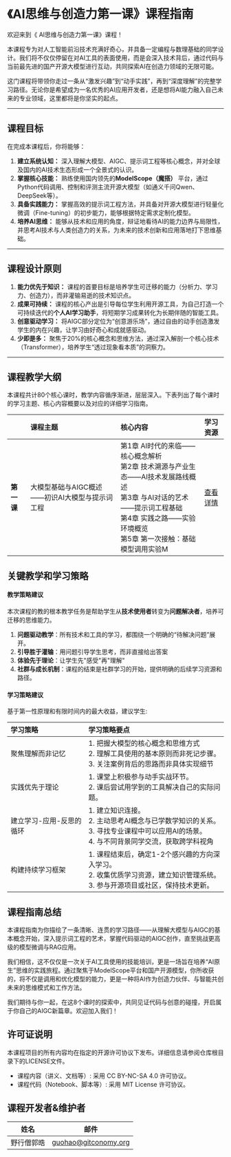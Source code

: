 # 《AI思维与创造力第一课》课程指南

欢迎来到《 AI思维与创造力第一课》课程！

本课程专为对人工智能前沿技术充满好奇心，并具备一定编程与数理基础的同学设计。我们将不仅仅停留在对AI工具的表面使用，而是会深入技术背后，通过代码与当前最先进的国产开源大模型进行互动，共同探索AI在创造力领域的无限可能。

这门课程将带领你走过一条从“激发兴趣”到“动手实践”，再到“深度理解”的完整学习路径。无论你是希望成为一名优秀的AI应用开发者，还是想将AI能力融入自己未来的专业领域，这里都将是你坚实的起点。

---

## 课程目标

在完成本课程后，你将能够：

1.  **建立系统认知：** 深入理解大模型、AIGC、提示词工程等核心概念，并对全球及国内的AI技术生态形成一个全景式的认识。
2.  **掌握核心技能：** 熟练使用国内领先的**ModelScope（魔搭）** 平台，通过Python代码调用、控制和评测主流开源大模型（如通义千问Qwen、DeepSeek等）。
3.  **具备实践能力：** 掌握高效的提示词工程方法，并具备对开源大模型进行轻量化微调（Fine-tuning）的初步能力，能够根据特定需求定制化模型。
4.  **培养AI思维：** 能够从技术和应用的角度，辩证地看待AI的能力边界与局限性，并思考AI技术与人类创造力的关系，为未来的技术创新和应用落地打下思维基础。

---

## 课程设计原则

1.  **能力优先于知识：** 课程的首要目标是培养学生可迁移的能力（分析力、学习力、创造力），而非灌输易逝的技术知识点。
2.  **成果可持续：** 课程的核心产出是引导每位学生利用开源工具，为自己打造一个可持续迭代的**个人AI学习助手**，将短期学习成果转化为长期伴随的智能工具。
3.  **创意驱动学习：** 将AIGC部分定位为“创意游乐场”，通过自由的动手创造激发学生的内在兴趣，让学习由好奇心和成就感驱动。
4.  **少即是多：** 聚焦于20%的核心概念和思维方法，通过深入解剖一个核心技术（Transformer），培养学生“透过现象看本质”的洞察力。

---

## 课程教学大纲

本课程共计80个核心课时，教学内容循序渐进，层层深入。下表列出了每个课时的学习主题、核心内容概要以及对应的详细学习指南。


|  | 课程主题 | 核心内容 | 学习资源 |
| :--- | :--- | :--- | :--- |
| **第一课** | 大模型基础与AIGC概述——初识AI大模型与提示词工程 | 第1章 AI时代的来临——核心概念解析<br>第2章 技术溯源与产业生态——AI技术发展路线概述<br>第3章 与AI对话的艺术——提示词工程基础<br>第4章 实践之路——实验环境概览<br>第5章 第一次接触：基础模型调用实验M | [查看详情](./01_教学内容与实验/Session_01_大模型基础与AIGC概述/README.md) |

## 关键教学和学习策略

#### 教学策略建议

本次课程的教的根本教学任务是帮助学生从**技术使用者**转变为**问题解决者**，培养可迁移的思维能力。

1. **问题驱动教学**：所有技术和工具的学习，都围绕一个明确的“待解决问题”展开。
2. **引导胜于灌输**：用问题引导学生思考，而非直接给出答案
3. **体验先于理论**：让学生先"感受"再"理解"
3. **社群与成长机制**：课程的结束是社群学习的开始，提供明确的后续学习资源和路径。

#### 学习策略建议

基于第一性原理和有限时间内的最大收益，建议学生:

|**学习策略**|**学习策略要点**|
|:---|:---|
|聚焦理解而非记忆|1. 把握大模型的核心概念和思维方式<br>2. 理解工具使用的基本原则而非死记步骤。<br>3. 关注案例背后的思路而非具体实现细节|
|实践优先于理论|1. 课堂上积极参与动手实战环节。<br>2. 课后尝试用学到的工具解决自己的实际问题。|
|建立学习-应用-反思的循环|1. 建立知识连接。<br>2. 主动思考AI概念与已学数学知识的关系。<br>3. 寻找专业课程中可以应用AI的场景。<br>4. 与不同背景同学交流，获取跨学科视角|
|构建持续学习框架|1. 课程结束后，确定1-2个感兴趣的方向深入学习。<br>2. 收集优质学习资源，建立知识管理系统。<br>3. 参与开源项目或社区，保持技术更新。

## 课程指南总结

本课程指南为你描绘了一条清晰、连贯的学习路径——从理解大模型与AIGC的基本概念开始，深入提示词工程的艺术，掌握代码驱动的AIGC创作，直至挑战更高级的模型微调与RAG应用。

我们相信，这不仅仅是一次关于AI工具使用的技能培训，更是一场旨在培养“AI原生”思维的实践旅程。通过聚焦于ModelScope平台和国产开源模型，你所收获的，将不仅是调用和优化模型的能力，更是一种将AI作为创造力伙伴、与智能共创未来的思维模式和工作方法。

我们期待与你一起，在这8个课时的探索中，共同见证代码与创意的碰撞，开启属于你自己的AIGC新篇章。欢迎加入我们！

## 许可证说明

本课程项目的所有内容均在指定的开源许可协议下发布。详细信息请参阅仓库根目录下的LICENSE文件。

- 课程内容（讲义、文档等）: 采用 CC BY-NC-SA 4.0 许可协议。
- 课程代码（Notebook、脚本等）: 采用 MIT License 许可协议。

## 课程开发者&维护者

|姓名| 邮件|
|---|---|
|野行僧郭晧|[guohao@gitconomy.org](mailto:guohao@gitconomy.org)|
